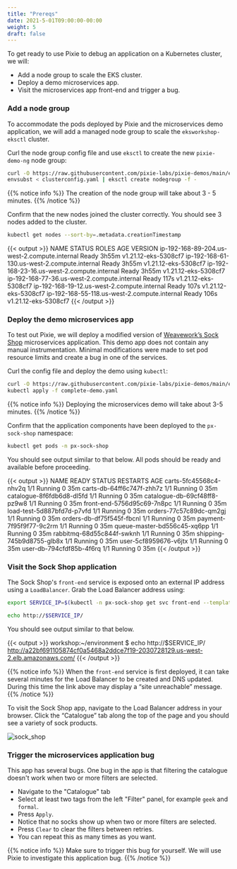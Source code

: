 ```yaml
---
title: "Prereqs"
date: 2021-5-01T09:00:00-00:00
weight: 5
draft: false
---
```


To get ready to use Pixie to debug an application on a Kubernetes cluster, we will:

- Add a node group to scale the EKS cluster.
- Deploy a demo microservices app.
- Visit the microservices app front-end and trigger a bug.

### Add a node group

To accommodate the pods deployed by Pixie and the microservices demo application, we will add a managed node group to scale the `eksworkshop-eksctl` cluster.

Curl the node group config file and use `eksctl` to create the new `pixie-demo-ng` node group:

```bash
curl -O https://raw.githubusercontent.com/pixie-labs/pixie-demos/main/eks-workshop/clusterconfig.yaml
envsubst < clusterconfig.yaml | eksctl create nodegroup -f -
```

{{% notice info %}}
The creation of the node group will take about 3 - 5 minutes.
{{% /notice %}}

Confirm that the new nodes joined the cluster correctly. You should see 3 nodes added to the cluster.

```bash
kubectl get nodes --sort-by=.metadata.creationTimestamp
```

{{< output >}}
NAME                                           STATUS   ROLES    AGE     VERSION
ip-192-168-89-204.us-west-2.compute.internal   Ready    <none>   3h55m   v1.21.12-eks-5308cf7
ip-192-168-61-130.us-west-2.compute.internal   Ready    <none>   3h55m   v1.21.12-eks-5308cf7
ip-192-168-23-16.us-west-2.compute.internal    Ready    <none>   3h55m   v1.21.12-eks-5308cf7
ip-192-168-77-36.us-west-2.compute.internal    Ready    <none>   117s    v1.21.12-eks-5308cf7
ip-192-168-19-12.us-west-2.compute.internal    Ready    <none>   107s    v1.21.12-eks-5308cf7
ip-192-168-55-118.us-west-2.compute.internal   Ready    <none>   106s    v1.21.12-eks-5308cf7
{{< /output >}}

### Deploy the demo microservices app

To test out Pixie, we will deploy a modified version of [Weavework’s Sock Shop](https://microservices-demo.github.io/) microservices application. This demo app does not contain any manual instrumentation. Minimal modifications were made to set pod resource limits and create a bug in one of the services.

Curl the config file and deploy the demo using `kubectl`:

```bash
curl -O https://raw.githubusercontent.com/pixie-labs/pixie-demos/main/eks-workshop/complete-demo.yaml
kubectl apply -f complete-demo.yaml
```

{{% notice info %}}
Deploying the microservices demo will take about 3-5 minutes.
{{% /notice %}}

Confirm that the application components have been deployed to the `px-sock-shop` namespace:

```bash
kubectl get pods -n px-sock-shop
```

You should see output similar to that below. All pods should be ready and available before proceeding.

{{< output >}}
NAME                           READY   STATUS    RESTARTS   AGE
carts-5fc45568c4-nhv2q         1/1     Running   0          35m
carts-db-64ff6c747f-zhh7z      1/1     Running   0          35m
catalogue-8f6fdb6d8-dl5fd      1/1     Running   0          35m
catalogue-db-69cf48ff8-pz9w8   1/1     Running   0          35m
front-end-5756d95c69-7n8pc     1/1     Running   0          35m
load-test-5d887bfd7d-p7vfd     1/1     Running   0          35m
orders-77c57c89dc-qm2gj        1/1     Running   0          35m
orders-db-df75f545f-fbcnl      1/1     Running   0          35m
payment-7f95f9f77-9c2rm        1/1     Running   0          35m
queue-master-bd556c45-xq6pp    1/1     Running   0          35m
rabbitmq-68d55c844f-swknh      1/1     Running   0          35m
shipping-745b9d8755-glb8x      1/1     Running   0          35m
user-5cf8959676-v6jtx          1/1     Running   0          35m
user-db-794cfdf85b-4f6rq       1/1     Running   0          35m
{{< /output >}}

### Visit the Sock Shop application

The Sock Shop's `front-end` service is exposed onto an external IP address using a `LoadBalancer`.  Grab the Load Balancer address using:

```bash
export SERVICE_IP=$(kubectl -n px-sock-shop get svc front-end --template "{{ range (index .status.loadBalancer.ingress 0) }}{{ . }}{{ end }}")

echo http://$SERVICE_IP/
```

You should see output similar to that below.

{{< output >}}
workshop:~/environment $ echo http://$SERVICE_IP/
http://a22bf691105874cf0a5468a2ddce7f19-2030728129.us-west-2.elb.amazonaws.com/
{{< /output >}}

{{% notice info %}}
When the `front-end` service is first deployed, it can take several minutes for the Load Balancer to be created and DNS updated. During this time the link above may display a “site unreachable” message.
{{% /notice %}}

To visit the Sock Shop app, navigate to the Load Balancer address in your browser. Click the “Catalogue” tab along the top of the page and you should see a variety of sock products.

![sock_shop](/images/pixie/sock_shop.png)

### Trigger the microservices application bug

This app has several bugs. One bug in the app is that filtering the catalogue doesn't work when two or more filters are selected.

- Navigate to the "Catalogue" tab
- Select at least two tags from the left "Filter" panel, for example `geek` and `formal`.
- Press `Apply`.
- Notice that no socks show up when two or more filters are selected.
- Press `Clear` to clear the filters between retries.
- You can repeat this as many times as you want.

{{% notice info %}}
Make sure to trigger this bug for yourself. We will use Pixie to investigate this application bug.
{{% /notice %}}
